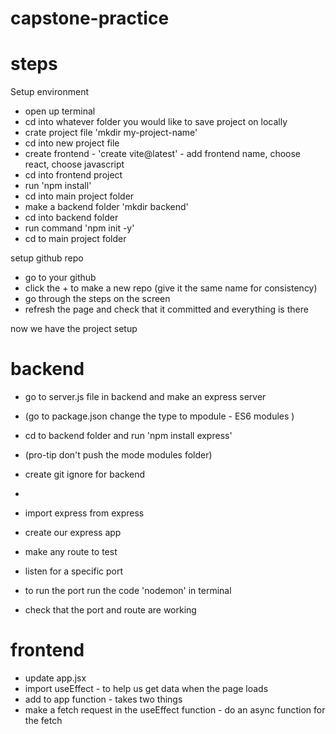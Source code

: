 # capstone-practice


# steps 

Setup environment
 - open up terminal 
 - cd into whatever folder you would like to save project on locally 
 - crate project file 'mkdir my-project-name'
 - cd into new project file 
 - create frontend - 'create vite@latest' - add frontend name, choose react, choose javascript 
 - cd into frontend project 
 - run 'npm install' 
 - cd into main project folder 
 - make a backend folder 'mkdir backend'
 - cd into backend folder 
 - run command 'npm init -y'
 - cd to main project folder 

setup github repo 
- go to your github
- click the + to make a new repo (give it the same name for consistency)
- go through the steps on the screen 
- refresh the page and check that it committed and everything is there 

now we have the project setup 

# backend 
- go to server.js file in backend and make an express server 
- (go to package.json change the type to mpodule - ES6 modules )
- cd to backend folder and run 'npm install express'
- (pro-tip don't push the mode modules folder)
- create git ignore for backend
- 

- import express from express 
- create our express app 
- make any route to test 
- listen for a specific port 
- to run the port run the code 'nodemon' in terminal 
- check that the port and route are working 

# frontend 
- update app.jsx
- import useEffect - to help us get data when the page loads 
- add to app function - takes two things 
- make a fetch request in the useEffect function - do an async function for the fetch 